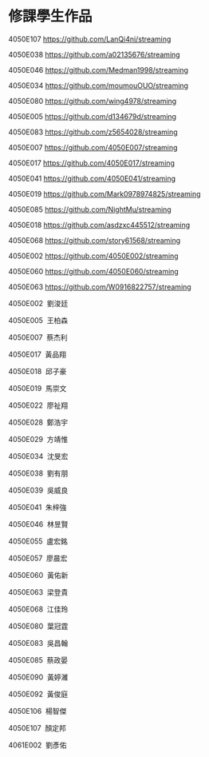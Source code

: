 
# 修課學生作品

4050E107 https://github.com/LanQi4ni/streaming

4050E038 https://github.com/a02135676/streaming

4050E046 https://github.com/Medman1998/streaming

4050E034 https://github.com/moumouOUO/streaming

4050E080 https://github.com/wing4978/streaming

4050E005 https://github.com/d134679d/streaming

4050E083 https://github.com/z5654028/streaming

4050E007 https://github.com/4050E007/streaming

4050E017 https://github.com/4050E017/streaming

4050E041 https://github.com/4050E041/streaming

4050E019 https://github.com/Mark0978974825/streaming

4050E085 https://github.com/NightMu/streaming

4050E018 https://github.com/asdzxc445512/streaming

4050E068 https://github.com/story61568/streaming

4050E002 https://github.com/4050E002/streaming

4050E060 https://github.com/4050E060/streaming

4050E063 https://github.com/W0916822757/streaming
 

4050E002  劉浚廷

4050E005  王柏森

4050E007  蔡杰利

4050E017  黃品翔

4050E018  邱子豪

4050E019  馬崇文

4050E022  廖祉翔

4050E028  鄭浩宇

4050E029  方靖惟

4050E034  沈旻宏

4050E038  劉有朋

4050E039  吳威良

4050E041  朱梓強

4050E046  林昱賢

4050E055  盧宏銘

4050E057  廖晨宏

4050E060  黃佑新

4050E063  梁登貴

4050E068  江佳玲

4050E080  葉冠霆

4050E083  吳昌翰

4050E085  蔡政晏

4050E090  黃婷濰

4050E092  黃俊庭

4050E106  楊智傑

4050E107  顏定邦

4061E002  劉彥佑


